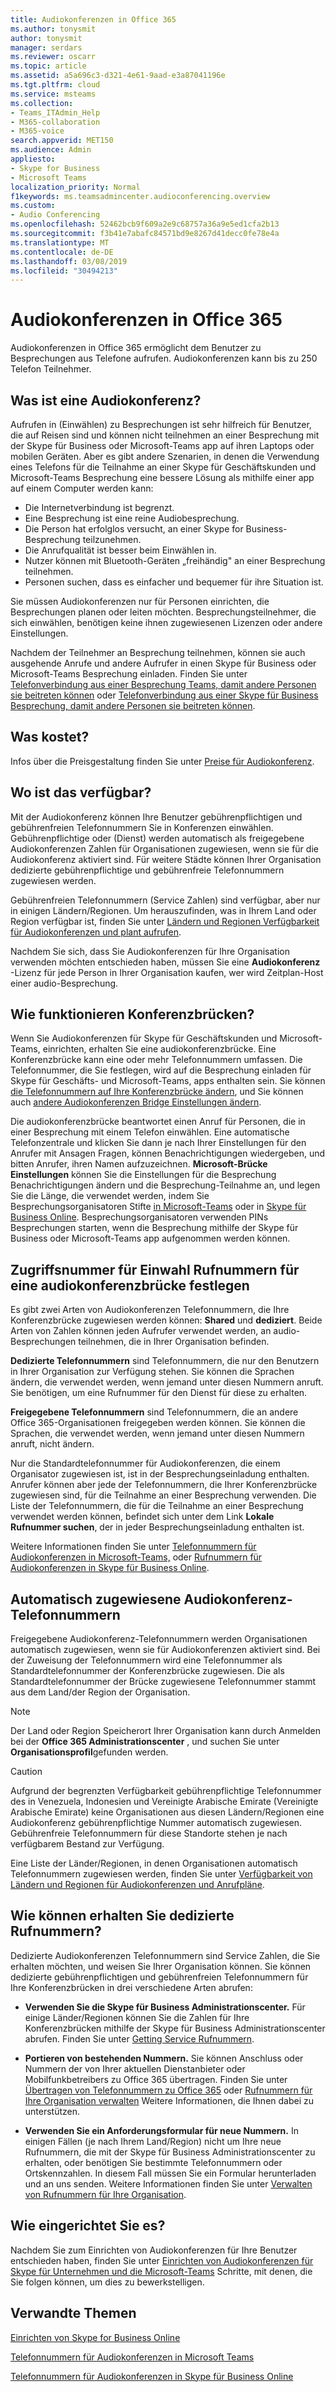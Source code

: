```yaml
---
title: Audiokonferenzen in Office 365
ms.author: tonysmit
author: tonysmit
manager: serdars
ms.reviewer: oscarr
ms.topic: article
ms.assetid: a5a696c3-d321-4e61-9aad-e3a87041196e
ms.tgt.pltfrm: cloud
ms.service: msteams
ms.collection:
- Teams_ITAdmin_Help
- M365-collaboration
- M365-voice
search.appverid: MET150
ms.audience: Admin
appliesto:
- Skype for Business
- Microsoft Teams
localization_priority: Normal
f1keywords: ms.teamsadmincenter.audioconferencing.overview
ms.custom:
- Audio Conferencing
ms.openlocfilehash: 52462bcb9f609a2e9c68757a36a9e5ed1cfa2b13
ms.sourcegitcommit: f3b41e7abafc84571bd9e8267d41decc0fe78e4a
ms.translationtype: MT
ms.contentlocale: de-DE
ms.lasthandoff: 03/08/2019
ms.locfileid: "30494213"
---
```

# <a name="audio-conferencing-in-office-365"></a>Audiokonferenzen in Office 365
Audiokonferenzen in Office 365 ermöglicht dem Benutzer zu Besprechungen aus Telefone aufrufen. Audiokonferenzen kann bis zu 250 Telefon Teilnehmer.

## <a name="what-is-audio-conferencing"></a>Was ist eine Audiokonferenz?
Aufrufen in (Einwählen) zu Besprechungen ist sehr hilfreich für Benutzer, die auf Reisen sind und können nicht teilnehmen an einer Besprechung mit der Skype für Business oder Microsoft-Teams app auf ihren Laptops oder mobilen Geräten. Aber es gibt andere Szenarien, in denen die Verwendung eines Telefons für die Teilnahme an einer Skype für Geschäftskunden und Microsoft-Teams Besprechung eine bessere Lösung als mithilfe einer app auf einem Computer werden kann:
  
- Die Internetverbindung ist begrenzt.
- Eine Besprechung ist eine reine Audiobesprechung.
- Die Person hat erfolglos versucht, an einer Skype for Business-Besprechung teilzunehmen.
- Die Anrufqualität ist besser beim Einwählen in.
- Nutzer können mit Bluetooth-Geräten „freihändig" an einer Besprechung teilnehmen.
- Personen suchen, dass es einfacher und bequemer für ihre Situation ist.

Sie müssen Audiokonferenzen nur für Personen einrichten, die Besprechungen planen oder leiten möchten. Besprechungsteilnehmer, die sich einwählen, benötigen keine ihnen zugewiesenen Lizenzen oder andere Einstellungen.

Nachdem der Teilnehmer an Besprechung teilnehmen, können sie auch ausgehende Anrufe und andere Aufrufer in einen Skype für Business oder Microsoft-Teams Besprechung einladen. Finden Sie unter [Telefonverbindung aus einer Besprechung Teams, damit andere Personen sie beitreten können](dialing-out-from-a-teams-meeting-so-other-people-can-join-it.md) oder [Telefonverbindung aus einer Skype für Business Besprechung, damit andere Personen sie beitreten können](/SkypeForBusiness/audio-conferencing-in-office-365/dialing-out-from-a-meeting-so-other-people-can-join-it).

## <a name="what-does-it-cost"></a>Was kostet?
Infos über die Preisgestaltung finden Sie unter [Preise für Audiokonferenz](https://products.office.com/skype-for-business/audio-conferencing#Requirements).

## <a name="where-is-it-available"></a>Wo ist das verfügbar?
Mit der Audiokonferenz können Ihre Benutzer gebührenpflichtigen und gebührenfreien Telefonnummern Sie in Konferenzen einwählen. Gebührenpflichtige oder (Dienst) werden automatisch als freigegebene Audiokonferenzen Zahlen für Organisationen zugewiesen, wenn sie für die Audiokonferenz aktiviert sind. Für weitere Städte können Ihrer Organisation dedizierte gebührenpflichtige und gebührenfreie Telefonnummern zugewiesen werden.

Gebührenfreien Telefonnummern (Service Zahlen) sind verfügbar, aber nur in einigen Ländern/Regionen. Um herauszufinden, was in Ihrem Land oder Region verfügbar ist, finden Sie unter [Ländern und Regionen Verfügbarkeit für Audiokonferenzen und plant aufrufen](country-and-region-availability-for-audio-conferencing-and-calling-plans/country-and-region-availability-for-audio-conferencing-and-calling-plans.md).

Nachdem Sie sich, dass Sie Audiokonferenzen für Ihre Organisation verwenden möchten entschieden haben, müssen Sie eine **Audiokonferenz** -Lizenz für jede Person in Ihrer Organisation kaufen, wer wird Zeitplan-Host einer audio-Besprechung.

## <a name="how-do-conferencing-bridges-work"></a>Wie funktionieren Konferenzbrücken?
Wenn Sie Audiokonferenzen für Skype für Geschäftskunden und Microsoft-Teams, einrichten, erhalten Sie eine audiokonferenzbrücke. Eine Konferenzbrücke kann eine oder mehr Telefonnummern umfassen. Die Telefonnummer, die Sie festlegen, wird auf die Besprechung einladen für Skype für Geschäfts- und Microsoft-Teams, apps enthalten sein. Sie können [die Telefonnummern auf Ihre Konferenzbrücke ändern](change-the-phone-numbers-on-your-audio-conferencing-bridge.md), und Sie können auch [andere Audiokonferenzen Bridge Einstellungen ändern](change-the-settings-for-an-audio-conferencing-bridge.md). 
  
Die audiokonferenzbrücke beantwortet einen Anruf für Personen, die in einer Besprechung mit einem Telefon einwählen. Eine automatische Telefonzentrale und klicken Sie dann je nach Ihrer Einstellungen für den Anrufer mit Ansagen Fragen, können Benachrichtigungen wiedergeben, und bitten Anrufer, ihren Namen aufzuzeichnen. **Microsoft-Brücke Einstellungen** können Sie die Einstellungen für die Besprechung Benachrichtigungen ändern und die Besprechung-Teilnahme an, und legen Sie die Länge, die verwendet werden, indem Sie Besprechungsorganisatoren Stifte [in Microsoft-Teams](set-the-pin-length-for-audio-conferencing-meetings-in-teams.md) oder in [Skype für Business Online](/SkypeForBusiness/audio-conferencing-in-office-365/set-the-pin-length-for-audio-conferencing-meetings). Besprechungsorganisatoren verwenden PINs Besprechungen starten, wenn die Besprechung mithilfe der Skype für Business oder Microsoft-Teams app aufgenommen werden können.

## <a name="dial-in-phone-numbers-set-on-an-audio-conferencing-bridge"></a>Zugriffsnummer für Einwahl Rufnummern für eine audiokonferenzbrücke festlegen
Es gibt zwei Arten von Audiokonferenzen Telefonnummern, die Ihre Konferenzbrücke zugewiesen werden können: **Shared** und **dediziert**. Beide Arten von Zahlen können jeden Aufrufer verwendet werden, an audio-Besprechungen teilnehmen, die in Ihrer Organisation befinden.
  
 **Dedizierte Telefonnummern** sind Telefonnummern, die nur den Benutzern in Ihrer Organisation zur Verfügung stehen. Sie können die Sprachen ändern, die verwendet werden, wenn jemand unter diesen Nummern anruft. Sie benötigen, um eine Rufnummer für den Dienst für diese zu erhalten.
  
 **Freigegebene Telefonnummern** sind Telefonnummern, die an andere Office 365-Organisationen freigegeben werden können. Sie können die Sprachen, die verwendet werden, wenn jemand unter diesen Nummern anruft, nicht ändern.
  
Nur die Standardtelefonnummer für Audiokonferenzen, die einem Organisator zugewiesen ist, ist in der Besprechungseinladung enthalten. Anrufer können aber jede der Telefonnummern, die Ihrer Konferenzbrücke zugewiesen sind, für die Teilnahme an einer Besprechung verwenden. Die Liste der Telefonnummern, die für die Teilnahme an einer Besprechung verwendet werden können, befindet sich unter dem Link **Lokale Rufnummer suchen**, der in jeder Besprechungseinladung enthalten ist.

Weitere Informationen finden Sie unter [Telefonnummern für Audiokonferenzen in Microsoft-Teams,](phone-numbers-for-audio-conferencing-in-teams.md) oder [Rufnummern für Audiokonferenzen in Skype für Business Online](/SkypeForBusiness/audio-conferencing-in-office-365/phone-numbers-for-audio-conferencing).
  
## <a name="automatically-assigned-audio-conferencing-phone-numbers"></a>Automatisch zugewiesene Audiokonferenz-Telefonnummern
Freigegebene Audiokonferenz-Telefonnummern werden Organisationen automatisch zugewiesen, wenn sie für Audiokonferenzen aktiviert sind. Bei der Zuweisung der Telefonnummern wird eine Telefonnummer als Standardtelefonnummer der Konferenzbrücke zugewiesen. Die als Standardtelefonnummer der Brücke zugewiesene Telefonnummer stammt aus dem Land/der Region der Organisation.
  
> [!NOTE]
> Der Land oder Region Speicherort Ihrer Organisation kann durch Anmelden bei der **Office 365 Administrationscenter** , und suchen Sie unter **Organisationsprofil**gefunden werden. 
  
> [!CAUTION]
> Aufgrund der begrenzten Verfügbarkeit gebührenpflichtige Telefonnummer des in Venezuela, Indonesien und Vereinigte Arabische Emirate (Vereinigte Arabische Emirate) keine Organisationen aus diesen Ländern/Regionen eine Audiokonferenz gebührenpflichtige Nummer automatisch zugewiesen. Gebührenfreie Telefonnummern für diese Standorte stehen je nach verfügbarem Bestand zur Verfügung. 
  
Eine Liste der Länder/Regionen, in denen Organisationen automatisch Telefonnummern zugewiesen werden, finden Sie unter [Verfügbarkeit von Ländern und Regionen für Audiokonferenzen und Anrufpläne](country-and-region-availability-for-audio-conferencing-and-calling-plans/country-and-region-availability-for-audio-conferencing-and-calling-plans.md).
  
## <a name="how-do-you-get-dedicated-phone-numbers"></a>Wie können erhalten Sie dedizierte Rufnummern?
Dedizierte Audiokonferenzen Telefonnummern sind Service Zahlen, die Sie erhalten möchten, und weisen Sie Ihrer Organisation können. Sie können dedizierte gebührenpflichtigen und gebührenfreien Telefonnummern für Ihre Konferenzbrücken in drei verschiedene Arten abrufen:

- **Verwenden Sie die Skype für Business Administrationscenter.** Für einige Länder/Regionen können Sie die Zahlen für Ihre Konferenzbrücken mithilfe der Skype für Business Administrationscenter abrufen. Finden Sie unter [Getting Service Rufnummern](/SkypeForBusiness/what-is-phone-system-in-office-365/getting-service-phone-numbers).
    
- **Portieren von bestehenden Nummern.** Sie können Anschluss oder Nummern der von Ihrer aktuellen Dienstanbieter oder Mobilfunkbetreibers zu Office 365 übertragen. Finden Sie unter [Übertragen von Telefonnummern zu Office 365](transfer-phone-numbers-to-office-365.md) oder [Rufnummern für Ihre Organisation verwalten](manage-phone-numbers-for-your-organization/manage-phone-numbers-for-your-organization.md) Weitere Informationen, die Ihnen dabei zu unterstützen.  
  
- **Verwenden Sie ein Anforderungsformular für neue Nummern.** In einigen Fällen (je nach Ihrem Land/Region) nicht um Ihre neue Rufnummern, die mit der Skype für Business Administrationscenter zu erhalten, oder benötigen Sie bestimmte Telefonnummern oder Ortskennzahlen. In diesem Fall müssen Sie ein Formular herunterladen und an uns senden. Weitere Informationen finden Sie unter [Verwalten von Rufnummern für Ihre Organisation](manage-phone-numbers-for-your-organization/manage-phone-numbers-for-your-organization.md).

## <a name="how-do-you-set-it-up"></a>Wie eingerichtet Sie es?
Nachdem Sie zum Einrichten von Audiokonferenzen für Ihre Benutzer entschieden haben, finden Sie unter [Einrichten von Audiokonferenzen für Skype für Unternehmen und die Microsoft-Teams](/SkypeForBusiness/audio-conferencing-in-office-365/set-up-audio-conferencing) Schritte, mit denen, die Sie folgen können, um dies zu bewerkstelligen.

## <a name="related-topics"></a>Verwandte Themen

[Einrichten von Skype for Business Online](/SkypeForBusiness/set-up-skype-for-business-online/set-up-skype-for-business-online)
  
[Telefonnummern für Audiokonferenzen in Microsoft Teams](phone-numbers-for-audio-conferencing-in-teams.md) 

[Telefonnummern für Audiokonferenzen in Skype für Business Online](/SkypeForBusiness/audio-conferencing-in-office-365/phone-numbers-for-audio-conferencing)